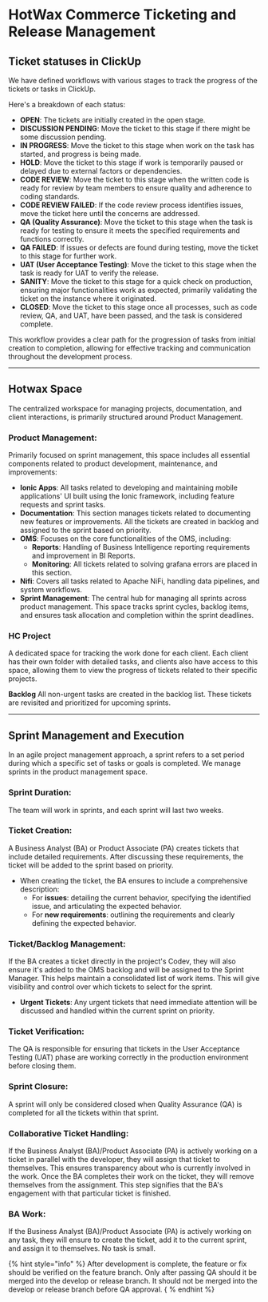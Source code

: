 # HotWax Commerce Ticketing and Release Management

## Ticket statuses in ClickUp

We have defined workflows with various stages to track the progress of the tickets or tasks in ClickUp.

Here's a breakdown of each status:

- **OPEN**: The tickets are initially created in the open stage.
- **DISCUSSION PENDING**: Move the ticket to this stage if there might be some discussion pending.
- **IN PROGRESS**: Move the ticket to this stage when work on the task has started, and progress is being made.
- **HOLD**: Move the ticket to this stage if work is temporarily paused or delayed due to external factors or dependencies.
- **CODE REVIEW**: Move the ticket to this stage when the written code is ready for review by team members to ensure quality and adherence to coding standards.
- **CODE REVIEW FAILED**: If the code review process identifies issues, move the ticket here until the concerns are addressed.
- **QA (Quality Assurance)**: Move the ticket to this stage when the task is ready for testing to ensure it meets the specified requirements and functions correctly.
- **QA FAILED**: If issues or defects are found during testing, move the ticket to this stage for further work.
- **UAT (User Acceptance Testing)**: Move the ticket to this stage when the task is ready for UAT to verify the release.
- **SANITY**: Move the ticket to this stage for a quick check on production, ensuring major functionalities work as expected, primarily validating the ticket on the instance where it originated.
- **CLOSED**: Move the ticket to this stage once all processes, such as code review, QA, and UAT, have been passed, and the task is considered complete.

This workflow provides a clear path for the progression of tasks from initial creation to completion, allowing for effective tracking and communication throughout the development process.

---

## Hotwax Space

The centralized workspace for managing projects, documentation, and client interactions, is primarily structured around Product Management.

### Product Management:
Primarily focused on sprint management, this space includes all essential components related to product development, maintenance, and improvements:

- **Ionic Apps**: 
  All tasks related to developing and maintaining mobile applications' UI built using the Ionic framework, including feature requests and sprint tasks.
- **Documentation**: 
  This section manages tickets related to documenting new features or improvements. All the tickets are created in backlog and assigned to the sprint based on priority.
- **OMS**: 
  Focuses on the core functionalities of the OMS, including:
  - **Reports**: Handling of Business Intelligence reporting requirements and improvement in BI Reports.
  - **Monitoring**: All tickets related to solving grafana errors are placed in this section.
- **Nifi**: Covers all tasks related to Apache NiFi, handling data pipelines, and system workflows.
- **Sprint Management**: The central hub for managing all sprints across product management. This space tracks sprint cycles, backlog items, and ensures task allocation and completion within the sprint deadlines.

### HC Project

A dedicated space for tracking the work done for each client. Each client has their own folder with detailed tasks, and clients also have access to this space, allowing them to view the progress of tickets related to their specific projects.

**Backlog**
All non-urgent tasks are created in the backlog list. These tickets are revisited and prioritized for upcoming sprints.

---

## Sprint Management and Execution

In an agile project management approach, a sprint refers to a set period during which a specific set of tasks or goals is completed. We manage sprints in the product management space.

### Sprint Duration:
The team will work in sprints, and each sprint will last two weeks.

### Ticket Creation:
A Business Analyst (BA) or Product Associate (PA) creates tickets that include detailed requirements. After discussing these requirements, the ticket will be added to the sprint based on priority.

- When creating the ticket, the BA ensures to include a comprehensive description:
  - For **issues**: detailing the current behavior, specifying the identified issue, and articulating the expected behavior.
  - For **new requirements**: outlining the requirements and clearly defining the expected behavior.

### Ticket/Backlog Management:
If the BA creates a ticket directly in the project's Codev, they will also ensure it's added to the OMS backlog and will be assigned to the Sprint Manager. This helps maintain a consolidated list of work items. This will give visibility and control over which tickets to select for the sprint.

- **Urgent Tickets**: Any urgent tickets that need immediate attention will be discussed and handled within the current sprint on priority.

### Ticket Verification:
The QA is responsible for ensuring that tickets in the User Acceptance Testing (UAT) phase are working correctly in the production environment before closing them.

### Sprint Closure:
A sprint will only be considered closed when Quality Assurance (QA) is completed for all the tickets within that sprint.

### Collaborative Ticket Handling:
If the Business Analyst (BA)/Product Associate (PA) is actively working on a ticket in parallel with the developer, they will assign that ticket to themselves. This ensures transparency about who is currently involved in the work. Once the BA completes their work on the ticket, they will remove themselves from the assignment. This step signifies that the BA's engagement with that particular ticket is finished.

### BA Work:
If the Business Analyst (BA)/Product Associate (PA) is actively working on any task, they will ensure to create the ticket, add it to the current sprint, and assign it to themselves. No task is small.

{% hint style="info" %}
After development is complete, the feature or fix should be verified on the feature branch. Only after passing QA should it be merged into the develop or release branch. It should not be merged into the develop or release branch before QA approval.
{ % endhint %}
